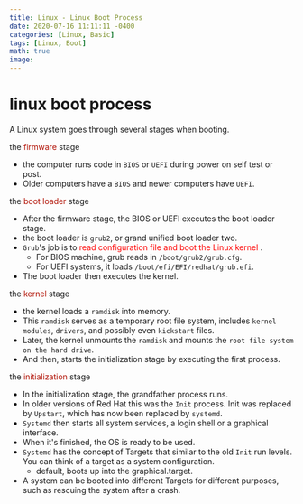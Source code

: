 ```yaml
---
title: Linux - Linux Boot Process
date: 2020-07-16 11:11:11 -0400
categories: [Linux, Basic]
tags: [Linux, Boot]
math: true
image: 
---
```


# linux boot process

A Linux system goes through several stages when booting.

the <font color=bluepi> firmware </font> stage
-  the computer runs code in `BIOS` or `UEFI` during power on self test or post.
- Older computers have a `BIOS` and newer computers have `UEFI`.

the <font color=bluepi> boot loader </font> stage
- After the firmware stage, the BIOS or UEFI executes the boot loader stage.
- the boot loader is `grub2`, or grand unified boot loader two.
- `Grub`'s job is to <font color=red> read configuration file and boot the Linux kernel </font>.
  - For BIOS machine, grub reads in `/boot/grub2/grub.cfg`.
  - For UEFI systems, it loads `/boot/efi/EFI/redhat/grub.efi`.
- The boot loader then executes the kernel.

the <font color=bluepi> kernel </font> stage
- the kernel loads a `ramdisk` into memory.
- This `ramdisk` serves as a temporary root file system, includes `kernel` `modules`, `drivers`, and possibly even `kickstart` files.
- Later, the kernel unmounts the `ramdisk` and mounts the `root file system on the hard drive`.
- And then, starts the initialization stage by executing the first process.

the <font color=bluepi> initialization </font> stage
- In the initialization stage, the grandfather process runs.
- In older versions of Red Hat this was the `Init` process. Init was replaced by `Upstart`, which has now been replaced by `systemd`.
- `Systemd` then starts all system services, a login shell or a graphical interface.
- When it's finished, the OS is ready to be used.
- `Systemd` has the concept of Targets that similar to the old `Init` run levels. You can think of a target as a system configuration.
  - default, boots up into the graphical.target.
- A system can be booted into different Targets for different purposes, such as rescuing the system after a crash.
